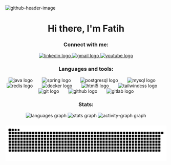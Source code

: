 ![github-header-image](https://github.com/fatihhozkurt/fatihhozkurt/assets/114291745/fc9d7c27-17e7-4c31-ae94-c468c62a1d09)

###

<h1 align="center">Hi there, I'm Fatih</h1>


###

<p align="center>
  
-🕐 Please don't worry if you can't see any commits these days, trying to achieve things in my field. 

-🧑🏻‍💻 I’m currently working on backend development with **Spring Boot and related technologies such as Spring Security, JWT, and Redis**.

</p>

###

<h3 align="center">Connect with me:</h3>
<div align="center">
  <a href="https://www.linkedin.com/in/fatih-%C3%B6zkurt-93748321a/" target="_blank">
    <img src="https://raw.githubusercontent.com/maurodesouza/profile-readme-generator/master/src/assets/icons/social/linkedin/default.svg" width="52" height="40" alt="linkedin logo"  />
  </a>
  <a href="mailto:fatih.ozkurt21@gmail.com?subject=About%20giving%20you%20a%20position%20chance%20in%20our%20company%20%F0%9F%98%8A" target="_blank">
    <img src="https://raw.githubusercontent.com/maurodesouza/profile-readme-generator/master/src/assets/icons/social/gmail/default.svg" width="52" height="40" alt="gmail logo"  />
  </a>
  <a href="https://www.youtube.com/@fatihozkurt21" target="_blank">
    <img src="https://raw.githubusercontent.com/maurodesouza/profile-readme-generator/master/src/assets/icons/social/youtube/default.svg" width="52" height="40" alt="youtube logo"  />
  </a>
</div>

###

<h3 align="center">Languages and tools:</h3>
<div align="center">
  <img src="https://skillicons.dev/icons?i=java" height="45" alt="java logo"  />
  <img width="21" />
  <img src="https://skillicons.dev/icons?i=spring" height="45" alt="spring logo"  />
  <img width="21" />
  <img src="https://skillicons.dev/icons?i=postgres" height="45" alt="postgresql logo"  />
  <img width="21" />
  <img src="https://skillicons.dev/icons?i=mysql" height="45" alt="mysql logo"  />
  <img width="21" />
  <img src="https://skillicons.dev/icons?i=redis" height="45" alt="redis logo"  />
  <img width="21" />
  <img src="https://skillicons.dev/icons?i=docker" height="45" alt="docker logo"  />
  <img width="21" />
  <img src="https://skillicons.dev/icons?i=html" height="45" alt="html5 logo"  />
  <img width="21" />
  <img src="https://skillicons.dev/icons?i=tailwind" height="45" alt="tailwindcss logo"  />
  <img width="21" />
  <img src="https://skillicons.dev/icons?i=git" height="45" alt="git logo"  />
  <img width="21" />
  <img src="https://skillicons.dev/icons?i=github" height="45" alt="github logo"  />
  <img width="21" />
  <img src="https://skillicons.dev/icons?i=gitlab" height="45" alt="gitlab logo"  />
</div>

###

<h3 align="center">Stats:</h3>
<div align="center">
  <img src="https://github-readme-stats.vercel.app/api/top-langs?username=fatihhozkurt&locale=en&hide_title=false&layout=compact&card_width=320&langs_count=6&theme=tokyonight&hide_border=true&order=2&custom_title=Most%20Used%20Technologies" height="171" alt="languages graph"  />
  <img src="https://github-readme-stats.vercel.app/api?username=fatihhozkurt&hide_title=false&hide_rank=false&show_icons=false&include_all_commits=true&count_private=true&disable_animations=false&theme=tokyonight&locale=en&hide_border=true&order=1&custom_title=GitHub%20Stats" height="171" alt="stats graph"  />
  <img src="https://github-readme-activity-graph.vercel.app/graph?username=fatihhozkurt&radius=6&theme=tokyo-night&area=true&order=5&custom_title=Contribution%20Graph&hide_border=true&hide_title=false" height="256" alt="activity-graph graph"  />
</div>

###

<img src="https://raw.githubusercontent.com/fatihhozkurt/fatihhozkurt/output/snake.svg" alt="Snake animation" />

###
